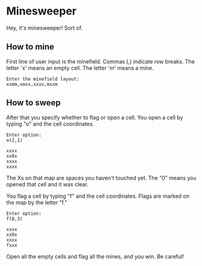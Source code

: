 # Minesweeper

Hey, it's minesweeper! Sort of.

## How to mine

First line of user input is the minefield. Commas (,) indicate row breaks.
The letter 'x' means an empty cell. The letter 'm' means a mine.
 
    Enter the minefield layout:
    xxmm,xmxx,xxxx,mxxm


## How to sweep

After that you specify whether to flag or open a cell. You open a cell by 
typing "o" and the cell coordinates.

    Enter option: 
    o(2,1)
    
    xxxx
    xx0x
    xxxx
    xxxx
    
The Xs on that map are spaces you haven't touched yet. The "0" means you
opened that cell and it was clear.

You flag a cell by typing "f" and the cell coordinates. Flags are marked on
the map by the letter "f."

    Enter option: 
    f(0,3)
    
    xxxx
    xx0x
    xxxx
    fxxx
        
Open all the empty cells and flag all the mines, and you win. Be careful!